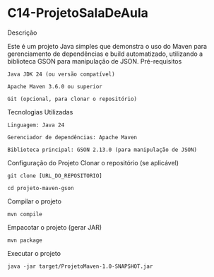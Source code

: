 # C14-ProjetoSalaDeAula

Descrição

Este é um projeto Java simples que demonstra o uso do Maven para gerenciamento de dependências e build automatizado, utilizando a biblioteca GSON para manipulação de JSON.
Pré-requisitos

    Java JDK 24 (ou versão compatível)

    Apache Maven 3.6.0 ou superior

    Git (opcional, para clonar o repositório)

Tecnologias Utilizadas

    Linguagem: Java 24

    Gerenciador de dependências: Apache Maven

    Biblioteca principal: GSON 2.13.0 (para manipulação de JSON)
Configuração do Projeto
    Clonar o repositório (se aplicável)

    git clone [URL_DO_REPOSITORIO]
    
    cd projeto-maven-gson

Compilar o projeto
    
    mvn compile

Empacotar o projeto (gerar JAR)
    
    mvn package

Executar o projeto


    java -jar target/ProjetoMaven-1.0-SNAPSHOT.jar

